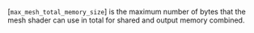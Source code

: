 [`max_mesh_total_memory_size`] is the maximum number of bytes that the
mesh shader can use in total for shared and output memory combined.